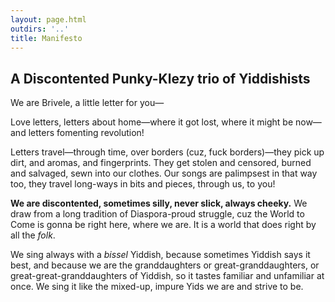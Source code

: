 ```yaml
---
layout: page.html
outdirs: '..'
title: Manifesto
---
```

## A Discontented Punky-Klezy trio of Yiddishists
 
We are Brivele, a little letter for you—
 
Love letters, letters about home—where it got lost, where it might be now—and letters fomenting revolution!
 
Letters travel—through time, over borders (cuz, fuck borders)—they pick up dirt, and aromas, and fingerprints. They get stolen and censored, burned and salvaged, sewn into our clothes. Our songs are palimpsest in that way too, they travel long-ways in bits and pieces, through us, to you!
 
**We are discontented, sometimes silly, never slick, always cheeky.**  We draw from a long tradition of Diaspora-proud struggle, cuz the World to Come is gonna be right here, where we are.  It is a world that does right by all the *folk*.
 
We sing always with a *bissel* Yiddish, because sometimes Yiddish says it best, and because we are the granddaughters or great-granddaughters, or great-great-granddaughters of Yiddish, so it tastes familiar and unfamiliar at once.  We sing it like the mixed-up, impure Yids we are and strive to be.